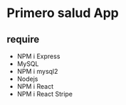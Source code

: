 # Primero salud App

 ## require 

* NPM i Express
* MySQL
* NPM i mysql2
* Nodejs 
* NPM i React
* NPM i React Stripe 
 
 
